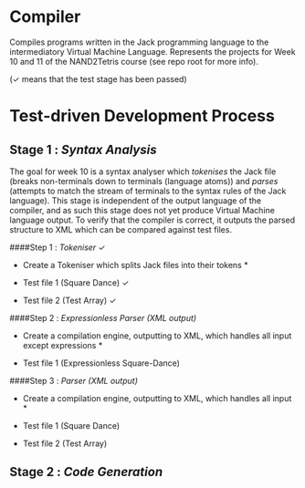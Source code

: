 # Compiler #
Compiles programs written in the Jack programming language to the intermediatory Virtual Machine Language. Represents the projects for Week 10 and 11 of the NAND2Tetris course (see repo root for more info).

(✓ means that the test stage has been passed)

# Test-driven Development Process #

## Stage 1 : *Syntax Analysis*
The goal for week 10 is a syntax analyser which *tokenises* the Jack file (breaks non-terminals down to terminals (language atoms)) and *parses* (attempts to match the stream of terminals to the syntax rules of the Jack language). This stage is independent of the output language of the compiler, and as such this stage does not yet produce Virtual Machine language output. To verify that the compiler is correct, it outputs the parsed structure to XML which can be compared against test files.

####Step 1 : *Tokeniser* ✓ 
* Create a Tokeniser which splits Jack files into their tokens *

* Test file 1 (Square Dance) ✓ 

* Test file 2 (Test Array) ✓ 

####Step 2 : *Expressionless Parser (XML output)* 
* Create a compilation engine, outputting to XML, which handles all input except expressions *

* Test file 1 (Expressionless Square-Dance)

####Step 3 : *Parser (XML output)* 
* Create a compilation engine, outputting to XML, which handles all input *

* Test file 1 (Square Dance)

* Test file 2 (Test Array)


## Stage 2 : *Code Generation*
